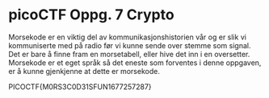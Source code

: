 # picoCTF Oppg. 7 Crypto
Morsekode er en viktig del av kommunikasjonshistorien vår og er slik vi kommuniserte med på radio før vi kunne sende over stemme som signal. Det er bare å finne fram en morsetabell, eller hive det inn i en oversetter. Morsekode er et eget språk så det eneste som forventes i denne oppgaven, er å kunne gjenkjenne at dette er morsekode. 

PICOCTF{M0RS3C0D31SFUN1677257287}